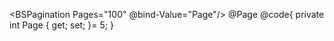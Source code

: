 ﻿<BSPagination Pages="100" @bind-Value="Page"/>
@Page
@code{
    private int Page { get; set; }= 5;
}